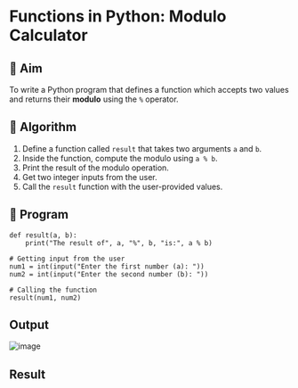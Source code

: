 # Functions in Python: Modulo Calculator

## 🎯 Aim
To write a Python program that defines a function which accepts two values and returns their **modulo** using the `%` operator.

## 🧠 Algorithm
1. Define a function called `result` that takes two arguments `a` and `b`.
2. Inside the function, compute the modulo using `a % b`.
3. Print the result of the modulo operation.
4. Get two integer inputs from the user.
5. Call the `result` function with the user-provided values.

## 🧾 Program


```
def result(a, b):
    print("The result of", a, "%", b, "is:", a % b)

# Getting input from the user
num1 = int(input("Enter the first number (a): "))
num2 = int(input("Enter the second number (b): "))

# Calling the function
result(num1, num2)
```
## Output

![image](https://github.com/user-attachments/assets/9eac6045-07c0-4d74-9911-94e636acfb6b)

## Result
